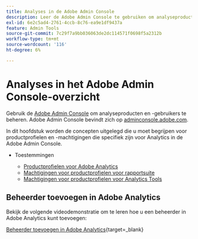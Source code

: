 ```yaml
---
title: Analyses in de Adobe Admin Console
description: Leer de Adobe Admin Console te gebruiken om analyseproducten en -gebruikers te beheren.
exl-id: 6e2c5ad4-2761-4ccb-8c76-ea9e1df9437a
feature: Admin Tools
source-git-commit: 7c29f7a9bb036063de2dc114571f0698f5a2312b
workflow-type: tm+mt
source-wordcount: '116'
ht-degree: 6%

---
```


# Analyses in het Adobe Admin Console-overzicht

Gebruik de [Adobe Admin Console](https://helpx.adobe.com/nl/enterprise/using/admin-console.html) om analyseproducten en -gebruikers te beheren. Adobe Admin Console bevindt zich op [adminconsole.adobe.com](https://adminconsole.adobe.com/).

In dit hoofdstuk worden de concepten uitgelegd die u moet begrijpen voor productprofielen en -machtigingen die specifiek zijn voor Analytics in de Adobe Admin Console.

* Toestemmingen

   * [Productprofielen voor Adobe Analytics](/help/admin/admin-console/permissions/product-profile.md)
   * [Machtigingen voor productprofielen voor rapportsuite](/help/admin/admin-console/permissions/report-suite-tools.md)
   * [Machtigingen voor productprofielen voor Analytics Tools](/help/admin/admin-console/permissions/analytics-tools.md)

## Beheerder toevoegen in Adobe Analytics

Bekijk de volgende videodemonstratie om te leren hoe u een beheerder in Adobe Analytics kunt toevoegen:

[Beheerder toevoegen in Adobe Analytics](https://video.tv.adobe.com/v/37648/?quality=12){target=_blank}

